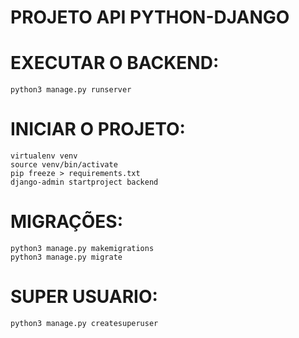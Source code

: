 # PROJETO API PYTHON-DJANGO

# EXECUTAR O BACKEND:
```
python3 manage.py runserver
```

# INICIAR O PROJETO:
```
virtualenv venv
source venv/bin/activate
pip freeze > requirements.txt
django-admin startproject backend
```

# MIGRAÇÕES:
```
python3 manage.py makemigrations
python3 manage.py migrate
```


# SUPER USUARIO:
```
python3 manage.py createsuperuser
```


